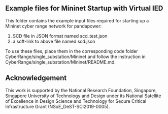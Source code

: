## Example files for Mininet Startup with Virtual IED

This folder contains the example input files required for starting up a Mininet cyber range network for pandapower:  
1) SCD file in JSON format named scd_test.json
2) a soft-link to above file named scd.json

To use these files, place them in the corresponding code folder CyberRange/single_substation/Mininet and follow the instruction in CyberRange/single_substation/Mininet/README.md.  

## Acknowledgement

This work is supported by the National Research Foundation, Singapore, Singapore University of Technology and Design under its National Satellite of Excellence in Design Science and Technology for Secure Critical Infrastructure Grant (NSoE_DeST-SCI2019-0005).
